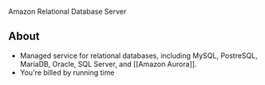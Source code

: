 Amazon Relational Database Server

## About
- Managed service for relational databases, including MySQL, PostreSQL, MariaDB, Oracle, SQL Server, and [[Amazon Aurora]].
- You're billed by running time